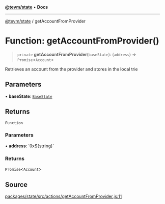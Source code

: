[**@tevm/state**](../README.md) • **Docs**

***

[@tevm/state](../globals.md) / getAccountFromProvider

# Function: getAccountFromProvider()

> `private` **getAccountFromProvider**(`baseState`): (`address`) => `Promise`\<`Account`\>

Retrieves an account from the provider and stores in the local trie

## Parameters

• **baseState**: [`BaseState`](../type-aliases/BaseState.md)

## Returns

`Function`

### Parameters

• **address**: \`0x$\{string\}\`

### Returns

`Promise`\<`Account`\>

## Source

[packages/state/src/actions/getAccountFromProvider.js:11](https://github.com/evmts/tevm-monorepo/blob/main/packages/state/src/actions/getAccountFromProvider.js#L11)
